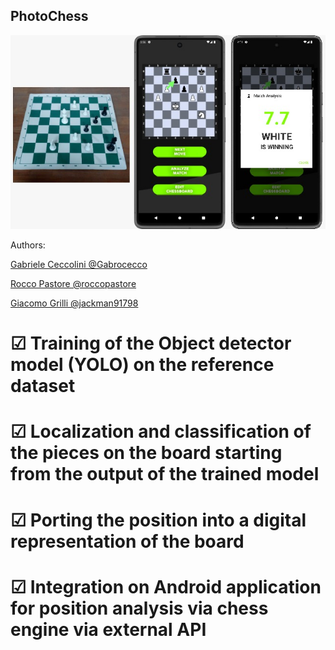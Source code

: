 ## PhotoChess
![app](https://github.com/Gabrocecco/photoChess/blob/main/app.png)

Authors: 

[Gabriele Ceccolini @Gabrocecco](https://github.com/Gabrocecco)

[Rocco Pastore @roccopastore](https://github.com/roccopastore)

[Giacomo Grilli @jackman91798](https://github.com/jackman91798)


# ☑ Training of the Object detector model (YOLO) on the reference dataset

# ☑ Localization and classification of the pieces on the board starting from the output of the trained model

# ☑ Porting the position into a digital representation of the board

# ☑ Integration on Android application for position analysis via chess engine via external API






